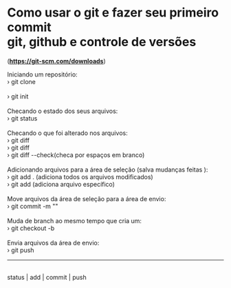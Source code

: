 # Como usar o git e fazer seu primeiro commit <br> git, github e controle de versões
(**https://git-scm.com/downloads**)
<br>

Iniciando um repositório:
<br>
› git clone
<br><br>
› git init
<br><br>
Checando o estado dos seus arquivos:
<br>
› git status
<br><br>
Checando o que foi alterado nos arquivos:
<br>
› git diff
<br>
› git diff <arquivo>
<br>
› git diff --check(checa por espaços em branco)
<br><br>
Adicionando arquivos para a área de seleção (salva mudanças feitas ):
<br>
› git add . (adiciona todos os arquivos modificados)
<br>
› git add <arquivo> (adiciona arquivo específico)
<br><br>
Move arquivos da área de seleção para a área de envio:
<br>
› git commit -m "<mensagem>"
<br><br>
Muda de branch ao mesmo tempo que cria um:
<br>
› git checkout -b <nome-do-branch>
<br><br>
Envia arquivos da área de envio:
<br>
› git push
<br><hr>
 <br> status | add | commit | push
